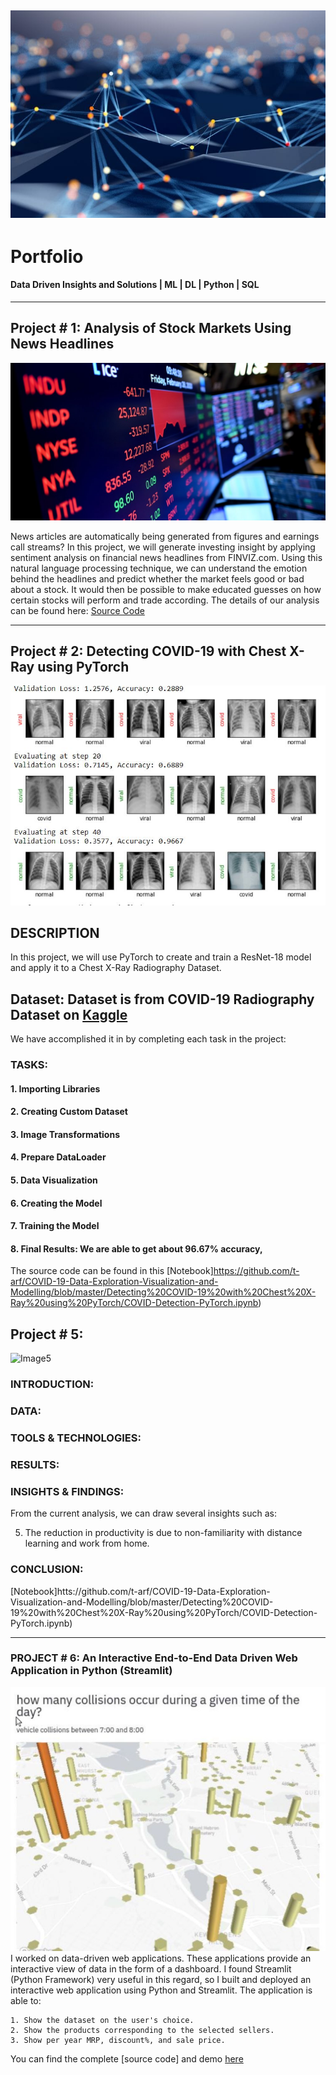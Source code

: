 ![Header](images/img.jpg)
---
# Portfolio
#### Data Driven Insights and Solutions | ML | DL | Python | SQL

---

## Project # 1: Analysis of Stock Markets Using News Headlines
![Image1](images/stock.jpg)

News articles are automatically being generated from figures and earnings call streams?
In this project, we will generate investing insight by applying sentiment analysis on financial news headlines 
from FINVIZ.com. Using this natural language processing technique, we can understand the emotion behind the headlines
and predict whether the market feels good or bad about a stock. It would then be possible to make educated guesses on 
how certain stocks will perform and trade according.
The details of our analysis can be found here: [Source Code](https://github.com/t-arf/NLP-Projects/blob/main/Sentiment%20Analysis%20of%20Stock%20Markets%20Using%20News%20Headlines/notebook.ipynb)

---
## Project # 2: Detecting COVID-19 with Chest X-Ray using PyTorch
![Image1](images/covid.JPG)
## DESCRIPTION

In this project, we will use PyTorch to create and train a ResNet-18 model and apply it to a Chest X-Ray Radiography Dataset.
## Dataset: Dataset is from COVID-19 Radiography Dataset on [Kaggle](https://www.kaggle.com/tawsifurrahman/covid19-radiography-database)

We have accomplished it in by completing each task in the project:
### TASKS: 
#### 1. Importing Libraries
#### 2. Creating Custom Dataset
#### 3. Image Transformations
#### 4. Prepare DataLoader
#### 5. Data Visualization
#### 6. Creating the Model
#### 7. Training the Model
#### 8. Final Results: We are able to get about 96.67% accuracy,

The source code can be found in this [Notebook]https://github.com/t-arf/COVID-19-Data-Exploration-Visualization-and-Modelling/blob/master/Detecting%20COVID-19%20with%20Chest%20X-Ray%20using%20PyTorch/COVID-Detection-PyTorch.ipynb)

## Project # 5:
![Image5]()

### INTRODUCTION:

### DATA:

### TOOLS & TECHNOLOGIES:

### RESULTS:

### INSIGHTS & FINDINGS:
From the current analysis, we can draw several insights such as:

  5. The reduction in productivity is due to non-familiarity with distance learning and work from home.

### CONCLUSION:
[Notebook]htts://github.com/t-arf/COVID-19-Data-Exploration-Visualization-and-Modelling/blob/master/Detecting%20COVID-19%20with%20Chest%20X-Ray%20using%20PyTorch/COVID-Detection-PyTorch.ipynb)

---




### PROJECT # 6: An Interactive End-to-End Data Driven Web Application in Python (Streamlit)
![Image 6](images/Capture.JPG)
I worked on data-driven web applications. These applications provide an interactive view of data in the form of a dashboard. I found Streamlit (Python Framework) very useful in this regard, so I built and deployed an interactive web application using Python and Streamlit. The application is able to:

    1. Show the dataset on the user's choice.
    2. Show the products corresponding to the selected sellers.
    3. Show per year MRP, discount%, and sale price.

You can find the complete [source code] and demo [here]() 
